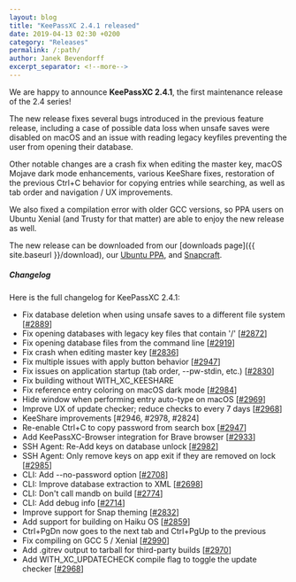 ```yaml
---
layout: blog
title: "KeePassXC 2.4.1 released"
date: 2019-04-13 02:30 +0200
category: "Releases"
permalink: /:path/
author: Janek Bevendorff
excerpt_separator: <!--more-->
---
```


<div class="blog-teaser-img">
<object type="image/svg+xml" data="{{ site.baseurl }}/images/keepassxc-logo.svg" alt="KeePassXC logo"></object>
</div>

We are happy to announce **KeePassXC 2.4.1**, the first maintenance release of
the 2.4 series!

The new release fixes several bugs introduced in the previous feature release,
including a case of possible data loss when unsafe saves were disabled on macOS
and an issue with reading legacy keyfiles preventing the user from opening their
database.

<!--more-->

Other notable changes are a crash fix when editing the master key, macOS Mojave
dark mode enhancements, various KeeShare fixes, restoration of the previous
Ctrl+C behavior for copying entries while searching, as well as tab order and
navigation / UX improvements.

We also fixed a compilation error with older GCC versions, so PPA users on
Ubuntu Xenial (and Trusty for that matter) are able to enjoy the new release as
well.

The new release can be downloaded from our [downloads
page]({{ site.baseurl }}/download), our
[Ubuntu PPA](https://launchpad.net/~phoerious/+archive/ubuntu/keepassxc/), and
[Snapcraft](https://snapcraft.io/keepassxc/).

<h5 id="changelog" style="clear: left">Changelog</h5>

Here is the full changelog for KeePassXC 2.4.1:

- Fix database deletion when using unsafe saves to a different file system
  [[#2889](https://github.com/keepassxreboot/keepassxc/issues/2889)]
- Fix opening databases with legacy key files that contain '/'
  [[#2872](https://github.com/keepassxreboot/keepassxc/issues/2872)]
- Fix opening database files from the command line
  [[#2919](https://github.com/keepassxreboot/keepassxc/issues/2919)]
- Fix crash when editing master key
  [[#2836](https://github.com/keepassxreboot/keepassxc/issues/2836)]
- Fix multiple issues with apply button behavior
  [[#2947](https://github.com/keepassxreboot/keepassxc/issues/2947)]
- Fix issues on application startup (tab order, --pw-stdin, etc.)
  [[#2830](https://github.com/keepassxreboot/keepassxc/issues/2830)]
- Fix building without WITH_XC_KEESHARE
- Fix reference entry coloring on macOS dark mode
  [[#2984](https://github.com/keepassxreboot/keepassxc/issues/2984)]
- Hide window when performing entry auto-type on macOS
  [[#2969](https://github.com/keepassxreboot/keepassxc/issues/2969)]
- Improve UX of update checker; reduce checks to every 7 days
  [[#2968](https://github.com/keepassxreboot/keepassxc/issues/2968)]
- KeeShare improvements [#2946, #2978, #2824]
- Re-enable Ctrl+C to copy password from search box
  [[#2947](https://github.com/keepassxreboot/keepassxc/issues/2947)]
- Add KeePassXC-Browser integration for Brave browser
  [[#2933](https://github.com/keepassxreboot/keepassxc/issues/2933)]
- SSH Agent: Re-Add keys on database unlock
  [[#2982](https://github.com/keepassxreboot/keepassxc/issues/2982)]
- SSH Agent: Only remove keys on app exit if they are removed on lock
  [[#2985](https://github.com/keepassxreboot/keepassxc/issues/2985)]
- CLI: Add --no-password option
  [[#2708](https://github.com/keepassxreboot/keepassxc/issues/2708)]
- CLI: Improve database extraction to XML
  [[#2698](https://github.com/keepassxreboot/keepassxc/issues/2698)]
- CLI: Don't call mandb on build
  [[#2774](https://github.com/keepassxreboot/keepassxc/issues/2774)]
- CLI: Add debug info
  [[#2714](https://github.com/keepassxreboot/keepassxc/issues/2714)]
- Improve support for Snap theming
  [[#2832](https://github.com/keepassxreboot/keepassxc/issues/2832)]
- Add support for building on Haiku OS
  [[#2859](https://github.com/keepassxreboot/keepassxc/issues/2859)]
- Ctrl+PgDn now goes to the next tab and Ctrl+PgUp to the previous
- Fix compiling on GCC 5 / Xenial
  [[#2990](https://github.com/keepassxreboot/keepassxc/issues/2990)]
- Add .gitrev output to tarball for third-party builds
  [[#2970](https://github.com/keepassxreboot/keepassxc/issues/2970)]
- Add WITH_XC_UPDATECHECK compile flag to toggle the update checker
  [[#2968](https://github.com/keepassxreboot/keepassxc/issues/2968)]
